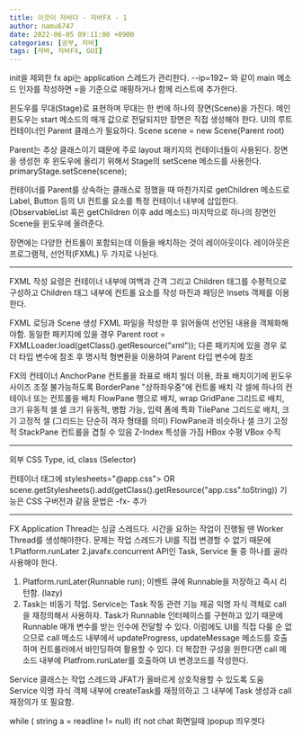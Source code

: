 ```yaml
---
title: 이것이 자바다 - 자바FX - 1
author: namu6747
date: 2022-06-05 09:11:00 +0900
categories: [공부, 자바]
tags: [자바, 자바FX, GUI]
---
```


init을 제외한 fx api는 application 스레드가 관리한다.
--ip=192~ 와 같이 main 메소드 인자를 작성하면
=을 기준으로 매핑하거나 함께 리스트에 추가한다.

윈도우를 무대(Stage)로 표현하며
무대는 한 번에 하나의 장면(Scene)을 가진다.
메인 윈도우는 start 메소드의 매개 값으로 전달되지만
장면은 직접 생성해야 한다.
UI의 루트 컨테이너인 Parent 클래스가 필요하다.
Scene scene = new Scene(Parent root)

Parent는 추상 클래스이기 떄문에
주로 layout 패키지의 컨테이너들이 사용된다.
장면을 생성한 후 윈도우에 올리기 위해서
Stage의 setScene 메소드를 사용한다.
primaryStage.setScene(scene);

컨테이너를 Parent를 상속하는 클래스로 정했을 때
마찬가지로 getChildren 메소드로 Label, Button 등의
UI 컨트롤 요소를 특정 컨테이너 내부에 삽입한다. 
(ObservableList 혹은 getChildren 이후 add 메소드)
마지막으로 하나의 장면인 Scene을 윈도우에 올려준다.

장면에는 다양한 컨트롤이 포함되는데
이들을 배치하는 것이 레이아웃이다.
레이아웃은 프로그램적, 선언적(FXML) 두 가지로 나뉜다.

 - - - 

FXML 작성 요령은
컨테이너 내부에 여백과 간격 그리고 Children 태그를
수평적으로 구성하고 Children 태그 내부에 컨트롤 요소를 작성
마진과 패딩은 Insets 객체를 이용한다.

FXML 로딩과 Scene 생성
FXML 파일을 작성한 후 읽어들여 선언된 내용을 객체화해야함.
동일한 패키지에 있을 경우
Parent root = FXMLLoader.load(getClass().getResource("xml"));
다른 패키지에 있을 경우
로더 타입 변수에 참조 후 명시적 형변환을 이용하여
Parent 타입 변수에 참조

FX의 컨테이너
AnchorPane 컨트롤을 좌표로 배치
 빌더 이용, 좌표 배치이기에 윈도우 사이즈 조절 불가능하도록
BorderPane "상하좌우중"에 컨트롤 배치
 각 셀에 하나의 컨테이너 또는 컨트롤을 배치
FlowPane 행으로 배치, wrap
GridPane 그리드로 배치, 크기 유동적 셀
 셀 크기 유동적, 병합 가능, 입력 폼에 특화
TilePane 그리드로 배치, 크기 고정적 셀 (그리드는 단순히 격자 형태를 의미)
 FlowPane과 비슷하나 셀 크기 고정적
StackPane 컨트롤을 겹칠 수 있음
 Z-Index 특성을 가짐
HBox 수평 VBox 수직

 - - -

외부 CSS 
Type, id, class (Selector)
 
컨테이너 태그에 stylesheets="@app.css"> OR
scene.getStylesheets().add(getClass().getResource("app.css".toString))
기능은 CSS 구버전과 같음 문법은 -fx- 추가

 - - - 

FX Application Thread는 싱글 스레드다.
시간을 요하는 작업이 진행될 땐 Worker Thread를 생성해야한다.
문제는 작업 스레드가 UI를 직접 변경할 수 없기 때문에
1.Platform.runLater
2.javafx.concurrent API인 Task, Service
둘 중 하나를 골라 사용해야 한다.
1. Platform.runLater(Runnable run);
이벤트 큐에 Runnable을 저장하고 즉시 리턴함. (lazy)
2. Task는 비동기 작업. Service는 Task 작동 관련 기능 제공
익명 자식 객체로 call을 재정의해서 사용하자.
Task가 Runnable 인터페이스를 구현하고 있기 때문에
Runnable 매개 변수를 받는 인수에 전달할 수 있다.
이럼에도 UI를 직접 다룰 순 없으므로
call 메소드 내부에서 updateProgress, updateMessage 메소드를 호출하며
컨트롤러에서 바인딩하여 활용할 수 있다.
더 복잡한 구성을 원한다면 call 메소드 내부에
Platfrom.runLater를 호출하여 UI 변경코드를 작성한다.

Service 클래스는 작업 스레드와 JFAT가 올바르게 상호작용할 수 있도록 도움
Service 익명 자식 객체 내부에 createTask를 재정의하고
그 내부에 Task 생성과 call 재정의가 또 필요함.

while ( string a = readline != null)
 if( not chat 화면일때 )popup 띄우겟다

 